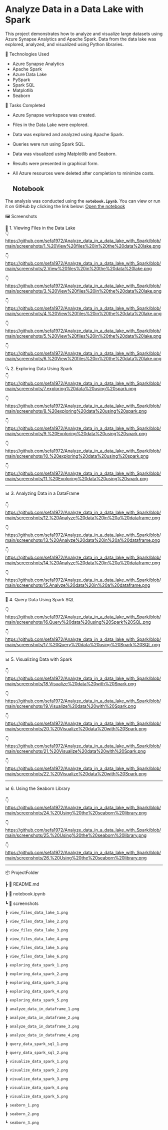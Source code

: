 # Analyze Data in a Data Lake with Spark

This project demonstrates how to analyze and visualize large datasets using Azure Synapse Analytics and Apache Spark. Data from the data lake was explored, analyzed, and visualized using Python libraries.

📌 Technologies Used
- Azure Synapse Analytics
- Apache Spark
- Azure Data Lake
- PySpark
- Spark SQL
- Matplotlib
- Seaborn

🧪 Tasks Completed
- Azure Synapse workspace was created.
- Files in the Data Lake were explored.
- Data was explored and analyzed using Apache Spark.
- Queries were run using Spark SQL.
- Data was visualized using Matplotlib and Seaborn.
- Results were presented in graphical form.
- All Azure resources were deleted after completion to minimize costs.

  ## Notebook

The analysis was conducted using the **`notebook.ipynb`**. You can view or run it on GitHub by clicking the link below:
[Open the notebook](./notebook.ipynb)

🖼️ Screenshots

📁 1. Viewing Files in the Data Lake  
👇 https://github.com/sefa1972/Analyze_data_in_a_data_lake_with_Spark/blob/main/screenshots/1.%20View%20files%20in%20the%20data%20lake.png

👇  https://github.com/sefa1972/Analyze_data_in_a_data_lake_with_Spark/blob/main/screenshots/2.View%20files%20in%20the%20data%20lake.png

👇  https://github.com/sefa1972/Analyze_data_in_a_data_lake_with_Spark/blob/main/screenshots/3.%20View%20files%20in%20the%20data%20lake.png

👇  https://github.com/sefa1972/Analyze_data_in_a_data_lake_with_Spark/blob/main/screenshots/4.%20View%20files%20in%20the%20data%20lake.png

👇  https://github.com/sefa1972/Analyze_data_in_a_data_lake_with_Spark/blob/main/screenshots/5.%20View%20files%20in%20the%20data%20lake.png

👇  https://github.com/sefa1972/Analyze_data_in_a_data_lake_with_Spark/blob/main/screenshots/6.%20View%20files%20in%20the%20data%20lake.png

🔍 2. Exploring Data Using Spark  
👇  https://github.com/sefa1972/Analyze_data_in_a_data_lake_with_Spark/blob/main/screenshots/7.exploring%20data%20using%20spark.png

👇  https://github.com/sefa1972/Analyze_data_in_a_data_lake_with_Spark/blob/main/screenshots/8.%20exploring%20data%20using%20spark.png

👇  https://github.com/sefa1972/Analyze_data_in_a_data_lake_with_Spark/blob/main/screenshots/9.%20Exploring%20data%20using%20spark.png

👇  https://github.com/sefa1972/Analyze_data_in_a_data_lake_with_Spark/blob/main/screenshots/10.%20exploring%20data%20using%20spark.png 

👇  https://github.com/sefa1972/Analyze_data_in_a_data_lake_with_Spark/blob/main/screenshots/11.%20Exploring%20data%20using%20spark.png

---

📊 3. Analyzing Data in a DataFrame  

👇 https://github.com/sefa1972/Analyze_data_in_a_data_lake_with_Spark/blob/main/screenshots/12.%20Analyze%20data%20in%20a%20dataframe.png

👇 https://github.com/sefa1972/Analyze_data_in_a_data_lake_with_Spark/blob/main/screenshots/13.%20Analyze%20data%20in%20a%20dataframe.png

👇 https://github.com/sefa1972/Analyze_data_in_a_data_lake_with_Spark/blob/main/screenshots/14.%20Analyze%20data%20in%20a%20dataframe.png

👇 https://github.com/sefa1972/Analyze_data_in_a_data_lake_with_Spark/blob/main/screenshots/15.Analyze%20data%20in%20a%20dataframe.png

---

📝 4. Query Data Using Spark SQL  

👇 https://github.com/sefa1972/Analyze_data_in_a_data_lake_with_Spark/blob/main/screenshots/16.Query%20data%20using%20Spark%20SQL.png

👇 https://github.com/sefa1972/Analyze_data_in_a_data_lake_with_Spark/blob/main/screenshots/17.%20Query%20data%20using%20Spark%20SQL.png

---

📊 5. Visualizing Data with Spark  

👇 https://github.com/sefa1972/Analyze_data_in_a_data_lake_with_Spark/blob/main/screenshots/18.Visualize%20data%20with%20Spark.png

👇 https://github.com/sefa1972/Analyze_data_in_a_data_lake_with_Spark/blob/main/screenshots/19.Visualize%20data%20with%20Spark.png

👇 https://github.com/sefa1972/Analyze_data_in_a_data_lake_with_Spark/blob/main/screenshots/20.%20Visualize%20data%20with%20Spark.png

👇 https://github.com/sefa1972/Analyze_data_in_a_data_lake_with_Spark/blob/main/screenshots/21.%20Visualize%20data%20with%20Spark.png

👇 https://github.com/sefa1972/Analyze_data_in_a_data_lake_with_Spark/blob/main/screenshots/22.%20Visualize%20data%20with%20Spark.png

---

📊 6. Using the Seaborn Library  

👇 https://github.com/sefa1972/Analyze_data_in_a_data_lake_with_Spark/blob/main/screenshots/24.%20Using%20the%20seaborn%20library.png

👇 https://github.com/sefa1972/Analyze_data_in_a_data_lake_with_Spark/blob/main/screenshots/25.%20Using%20the%20seaborn%20library.png

👇 https://github.com/sefa1972/Analyze_data_in_a_data_lake_with_Spark/blob/main/screenshots/26.%20Using%20the%20seaborn%20library.png

---

📦 ProjectFolder

 ┣ 📜 README.md
 
 ┣ 📜 notebook.ipynb
 
 ┗ 📂 screenshots
 
    ┣ view_files_data_lake_1.png
    
    ┣ view_files_data_lake_2.png
    
    ┣ view_files_data_lake_3.png
    
    ┣ view_files_data_lake_4.png
    
    ┣ view_files_data_lake_5.png
    
    ┣ view_files_data_lake_6.png
    
    ┣ exploring_data_spark_1.png
    
    ┣ exploring_data_spark_2.png
    
    ┣ exploring_data_spark_3.png
    
    ┣ exploring_data_spark_4.png
    
    ┣ exploring_data_spark_5.png
    
    ┣ analyze_data_in_dataframe_1.png
    
    ┣ analyze_data_in_dataframe_2.png
    
    ┣ analyze_data_in_dataframe_3.png
    
    ┣ analyze_data_in_dataframe_4.png
    
    ┣ query_data_spark_sql_1.png
    
    ┣ query_data_spark_sql_2.png
    
    ┣ visualize_data_spark_1.png
    
    ┣ visualize_data_spark_2.png
    
    ┣ visualize_data_spark_3.png
    
    ┣ visualize_data_spark_4.png
    
    ┣ visualize_data_spark_5.png
    
    ┣ seaborn_1.png
    
    ┣ seaborn_2.png
    
    ┗ seaborn_3.png
